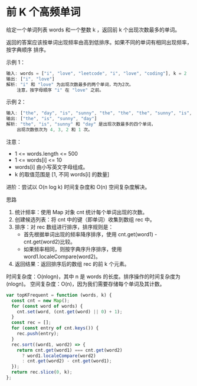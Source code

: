 # 前 K 个高频单词

给定一个单词列表 words 和一个整数 k ，返回前 k 个出现次数最多的单词。

返回的答案应该按单词出现频率由高到低排序。如果不同的单词有相同出现频率， 按字典顺序 排序。

示例 1：

```js
输入: words = ["i", "love", "leetcode", "i", "love", "coding"], k = 2
输出: ["i", "love"]
解析: "i" 和 "love" 为出现次数最多的两个单词，均为2次。
    注意，按字母顺序 "i" 在 "love" 之前。
```

示例 2：

```js
输入: ["the", "day", "is", "sunny", "the", "the", "the", "sunny", "is", "is"], k = 4
输出: ["the", "is", "sunny", "day"]
解析: "the", "is", "sunny" 和 "day" 是出现次数最多的四个单词，
    出现次数依次为 4, 3, 2 和 1 次。
```

注意：

- 1 <= words.length <= 500
- 1 <= words[i] <= 10
- words[i] 由小写英文字母组成。
- k 的取值范围是 [1, 不同 words[i] 的数量]

进阶：尝试以 O(n log k) 时间复杂度和 O(n) 空间复杂度解决。

思路

1. 统计频率：使用 Map 对象 cnt 统计每个单词出现的次数。
2. 创建候选列表：将 cnt 中的键（即单词）收集到数组 rec 中。
3. 排序：对 rec 数组进行排序，排序规则是：
   - 首先根据单词出现的频率降序排序，使用 cnt.get(word1) - cnt.get(word2)比较。
   - 如果频率相同，则按字典序升序排序，使用 word1.localeCompare(word2)。
4. 返回结果：返回排序后的数组 rec 的前 k 个元素。

时间复杂度：O(nlogn)，其中 n 是 words 的长度。排序操作的时间复杂度为 (nlogn)。
空间复杂度：O(n)，因为我们需要存储每个单词及其计数。

```js
var topKFrequent = function (words, k) {
  const cnt = new Map();
  for (const word of words) {
    cnt.set(word, (cnt.get(word) || 0) + 1);
  }
  const rec = [];
  for (const entry of cnt.keys()) {
    rec.push(entry);
  }
  rec.sort((word1, word2) => {
    return cnt.get(word1) === cnt.get(word2)
      ? word1.localeCompare(word2)
      : cnt.get(word2) - cnt.get(word1);
  });
  return rec.slice(0, k);
};
```
